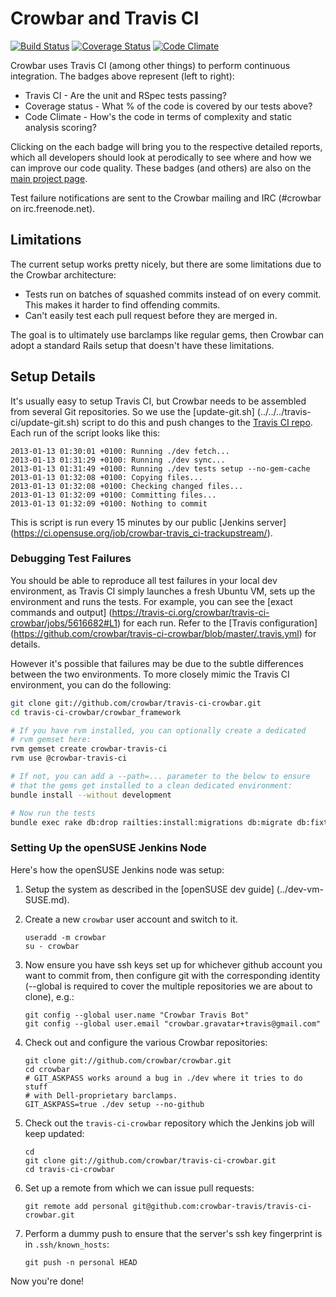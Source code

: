 # Crowbar and Travis CI

[![Build Status](https://travis-ci.org/crowbar/travis-ci-crowbar.png?branch=master)](https://travis-ci.org/crowbar/travis-ci-crowbar) [![Coverage Status](https://coveralls.io/repos/crowbar/travis-ci-crowbar/badge.png?branch=master)](https://coveralls.io/r/crowbar/travis-ci-crowbar) [![Code Climate](https://codeclimate.com/github/crowbar/travis-ci-crowbar.png)](https://codeclimate.com/github/crowbar/travis-ci-crowbar)

Crowbar uses Travis CI (among other things) to perform continuous integration.
The badges above represent (left to right):

  * Travis CI - Are the unit and RSpec tests passing?
  * Coverage status - What % of the code is covered by our tests above?
  * Code Climate - How's the code in terms of complexity and static analysis
    scoring?

Clicking on the each badge will bring you to the respective detailed reports,
which all developers should look at perodically to see where and how we can
improve our code quality. These badges (and others) are also on the [main
project page](../../../#readme).

Test failure notifications are sent to the Crowbar mailing and IRC (#crowbar on
irc.freenode.net).

## Limitations

The current setup works pretty nicely, but there are some limitations due to the
Crowbar architecture:

  * Tests run on batches of squashed commits instead of on every commit. This
    makes it harder to find offending commits.
  * Can't easily test each pull request before they are merged in.

The goal is to ultimately use barclamps like regular gems, then Crowbar can
adopt a standard Rails setup that doesn't have these limitations.

## Setup Details

It's usually easy to setup Travis CI, but Crowbar needs to be assembled from
several Git repositories. So we use the [update-git.sh]
(../../../travis-ci/update-git.sh) script to do this and push changes to the
[Travis CI repo](https://github.com/crowbar/travis-ci-crowbar). Each run of the
script looks like this:

```
2013-01-13 01:30:01 +0100: Running ./dev fetch...
2013-01-13 01:31:29 +0100: Running ./dev sync...
2013-01-13 01:31:49 +0100: Running ./dev tests setup --no-gem-cache
2013-01-13 01:32:08 +0100: Copying files...
2013-01-13 01:32:08 +0100: Checking changed files...
2013-01-13 01:32:09 +0100: Committing files...
2013-01-13 01:32:09 +0100: Nothing to commit
```

This is script is run every 15 minutes by our public [Jenkins server]
(https://ci.opensuse.org/job/crowbar-travis_ci-trackupstream/).

### Debugging Test Failures

You should be able to reproduce all test failures in your local dev environment,
as Travis CI simply launches a fresh Ubuntu VM, sets up the environment and runs
the tests. For example, you can see the [exact commands and output]
(https://travis-ci.org/crowbar/travis-ci-crowbar/jobs/5616682#L1) for each run.
Refer to the [Travis configuration]
(https://github.com/crowbar/travis-ci-crowbar/blob/master/.travis.yml) for
details.

However it's possible that failures may be due to the subtle differences between
the two environments. To more closely mimic the Travis CI environment, you can
do the following:

```bash
git clone git://github.com/crowbar/travis-ci-crowbar.git
cd travis-ci-crowbar/crowbar_framework

# If you have rvm installed, you can optionally create a dedicated
# rvm gemset here:
rvm gemset create crowbar-travis-ci
rvm use @crowbar-travis-ci

# If not, you can add a --path=... parameter to the below to ensure
# that the gems get installed to a clean dedicated environment:
bundle install --without development

# Now run the tests
bundle exec rake db:drop railties:install:migrations db:migrate db:fixtures:dump test:units spec
```

### Setting Up the openSUSE Jenkins Node

Here's how the openSUSE Jenkins node was setup:

1. Setup the system as described in the [openSUSE dev guide]
   (../dev-vm-SUSE.md).

1. Create a new `crowbar` user account and switch to it.
   ```
   useradd -m crowbar
   su - crowbar
   ```

1. Now ensure you have ssh keys set up for whichever github account you want to
   commit from, then configure git with the corresponding identity (--global is
   required to cover the multiple repositories we are about to clone),
   e.g.:
   ```
   git config --global user.name "Crowbar Travis Bot"
   git config --global user.email "crowbar.gravatar+travis@gmail.com"
   ```

1. Check out and configure the various Crowbar repositories:
   ```
   git clone git://github.com/crowbar/crowbar.git
   cd crowbar
   # GIT_ASKPASS works around a bug in ./dev where it tries to do stuff
   # with Dell-proprietary barclamps.
   GIT_ASKPASS=true ./dev setup --no-github
   ```

1. Check out the `travis-ci-crowbar` repository which the Jenkins job will keep
   updated:
   ```
   cd
   git clone git://github.com/crowbar/travis-ci-crowbar.git
   cd travis-ci-crowbar
   ```

1. Set up a remote from which we can issue pull requests:
   ```
   git remote add personal git@github.com:crowbar-travis/travis-ci-crowbar.git
   ```

1. Perform a dummy push to ensure that the server's ssh key fingerprint
   is in `.ssh/known_hosts`:
   ```
   git push -n personal HEAD
   ```

Now you're done!
